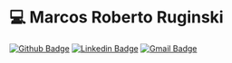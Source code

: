 # 💻 Marcos Roberto Ruginski 

[![Github Badge](https://img.shields.io/badge/-Github-000?style=for-the-badge&logo=Github&logoColor=white&link=https://github.com/MarcosRuginski)](https://github.com/MarcosRuginski)
[![Linkedin Badge](https://img.shields.io/badge/-LinkedIn-blue?style=for-the-badge&logo=Linkedin&logoColor=white&link=https://www.linkedin.com/in/marcos-roberto-ruginski-950b02192)](https://www.linkedin.com/in/rebeccamanzi/)
[![Gmail Badge](https://img.shields.io/badge/-Gmail-c14438?style=for-the-badge&logo=Gmail&logoColor=white&link=mailto:marcosrobertoruginski@gmail.com)](mailto:marcosrobertoruginski@gmail.com)



<!--
**MarcosRuginski/MarcosRuginski** is a ✨ _special_ ✨ repository because its `README.md` (this file) appears on your GitHub profile.

Here are some ideas to get you started:

- 🔭 I’m currently working on ...
- 🌱 I’m currently learning ...
- 👯 I’m looking to collaborate on ...
- 🤔 I’m looking for help with ...
- 💬 Ask me about ...
- 📫 How to reach me: ...
- 😄 Pronouns: ...
- ⚡ Fun fact: ...
-->
